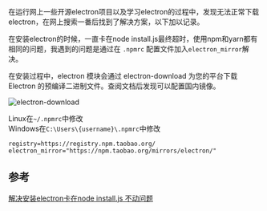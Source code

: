在运行网上一些开源electron项目以及学习electron的过程中，发现无法正常下载electron，在网上搜索一番后找到了解决方案，以下加以记录。

在安装electron的时候，一直卡在node install.js最终超时，使用npm和yarn都有相同的问题，我遇到的问题是通过在 `.npmrc` 配置文件加入`electron_mirror`解决。

在安装过程中，electron 模块会通过 electron-download 为您的平台下载 Electron 的预编译二进制文件。查阅文档后发现可以配置国内镜像。

![electron-download](https://img.foril.fun/electron-download.webp)

Linux在`~/.npmrc`中修改  
Windows在`C:\Users\{username}\.npmrc`中修改
```
registry=https://registry.npm.taobao.org/
electron_mirror="https://npm.taobao.org/mirrors/electron/"
```

## 参考
[解决安装electron卡在node install.js 不动问题](https://www.jianshu.com/p/28a0305ac187)